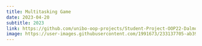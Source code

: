 ```yaml
---
title: Multitasking Game
date: 2023-04-20
subtitle: 2023
link: https://github.com/unibo-oop-projects/Student-Project-OOP22-Dalmonte-Olivi-Tassinari-mtsk-game/raw/Master/OOP22-mtsk-game-all.jar
image: https://user-images.githubusercontent.com/1991673/233137705-ab39255f-2e87-4cdb-99de-ce819538bf3b.png
---
```

